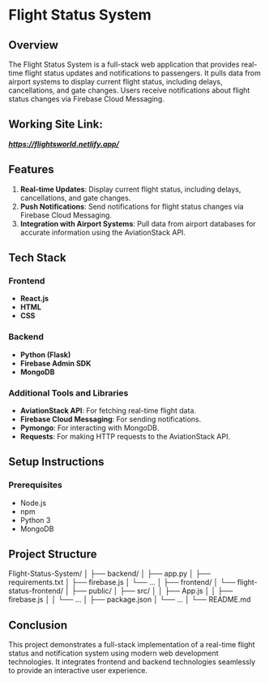 # Flight Status System

## Overview

The Flight Status System is a full-stack web application that provides real-time flight status updates and notifications to passengers. It pulls data from airport systems to display current flight status, including delays, cancellations, and gate changes. Users receive notifications about flight status changes via Firebase Cloud Messaging.

## Working Site Link:
***https://flightsworld.netlify.app/***

## Features

1. **Real-time Updates**: Display current flight status, including delays, cancellations, and gate changes.
2. **Push Notifications**: Send notifications for flight status changes via Firebase Cloud Messaging.
3. **Integration with Airport Systems**: Pull data from airport databases for accurate information using the AviationStack API.

## Tech Stack

### Frontend

- **React.js**
- **HTML**
- **CSS**

### Backend

- **Python (Flask)**
- **Firebase Admin SDK**
- **MongoDB**

### Additional Tools and Libraries

- **AviationStack API**: For fetching real-time flight data.
- **Firebase Cloud Messaging**: For sending notifications.
- **Pymongo**: For interacting with MongoDB.
- **Requests**: For making HTTP requests to the AviationStack API.

## Setup Instructions

### Prerequisites

- Node.js
- npm
- Python 3
- MongoDB

## Project Structure

Flight-Status-System/
│
├── backend/
│   ├── app.py
│   ├── requirements.txt
│   ├── firebase.js
│   └── ...
│
├── frontend/
│   └── flight-status-frontend/
│       ├── public/
│       ├── src/
│       │   ├── App.js
│       │   ├── firebase.js
│       │   └── ...
│       ├── package.json
│       └── ...
│
└── README.md

## Conclusion
This project demonstrates a full-stack implementation of a real-time flight status and notification system using modern web development technologies. It integrates frontend and backend technologies seamlessly to provide an interactive user experience.
